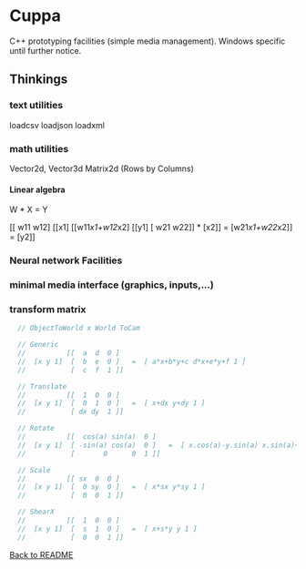 # Cuppa

C++ prototyping facilities (simple media management). Windows specific until further notice.

## Thinkings

### text utilities

loadcsv
loadjson
loadxml

### math utilities

Vector2d, Vector3d
Matrix2d (Rows by Columns)

#### Linear algebra

W * X = Y

[[ w11 w12]    [[x1]     [[w11*x1+w12*x2]    [[y1]
 [ w21 w22]] *  [x2]]  =  [w21*x1+w22*x2]] =  [y2]]

### Neural network Facilities

### minimal media interface (graphics, inputs,...)

### transform matrix

```cpp
  // ObjectToWorld x World ToCam

  // Generic
  //          [[  a  d  0 ]
  //  [x y 1]  [  b  e  0 ]   =  [ a*x+b*y+c d*x+e*y+f 1 ]
  //           [  c  f  1 ]]

  // Translate
  //          [[  1  0  0 ]
  //  [x y 1]  [  0  1  0 ]   =  [ x+dx y+dy 1 ]
  //           [ dx dy  1 ]]

  // Rotate
  //          [[  cos(a) sin(a)  0 ]
  //  [x y 1]  [ -sin(a) cos(a)  0 ]   =  [ x.cos(a)-y.sin(a) x.sin(a)+y.cos(a) 1 ]
  //           [       0      0  1 ]]

  // Scale
  //          [[ sx  0  0 ]
  //  [x y 1]  [  0 sy  0 ]   =  [ x*sx y*sy 1 ]
  //           [  0  0  1 ]]

  // ShearX
  //          [[  1  0  0 ]
  //  [x y 1]  [  s  1  0 ]   =  [ x+s*y y 1 ]
  //           [  0  0  1 ]]
```

[Back to README](../../README.md)